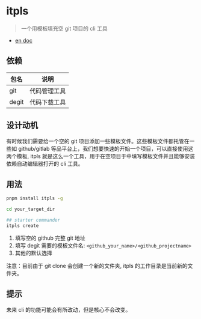 # itpls

> 一个用模板填充空 git 项目的 cli 工具

- [en doc](./README.md)

## 依赖

| 包名  | 说明         |
| ----- | ------------ |
| git   | 代码管理工具 |
| degit | 代码下载工具 |

## 设计动机

有时候我们需要给一个空的 git 项目添加一些模板文件。这些模板文件都托管在一些如 github/gitlab 等品平台上，我们想要快速的开始一个项目，可以直接使用这两个模板, itpls 就是这么一个工具，用于在空项目于中填写模板文件并且能够安装依赖自动编辑器打开的 cli 工具。

## 用法

```sh
pnpm install itpls -g

cd your_target_dir

## starter commander
itpls create
```

1. 填写空的 github 完整 git 地址
2. 填写 degit 需要的模板文件名: `<github_your_name>/<github_projectname>`
3. 其他的默认选择

注意：目前由于 git clone 会创建一个新的文件夹, itpls 的工作目录是当前新的文件夹。

## 提示

未来 cli 的功能可能会有所改动，但是核心不会改变。
